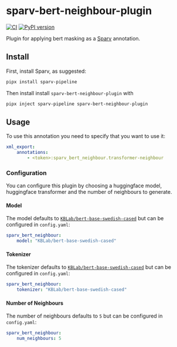 # sparv-bert-neighbour-plugin

[![CI](https://github.com/spraakbanken/sparv-bert-neighbour-plugin/actions/workflows/ci.yml/badge.svg)](https://github.com/spraakbanken/sparv-bert-neighbour-plugin/actions/workflows/ci.yml)
[![PyPI version](https://badge.fury.io/py/sparv-bert-neighbour-plugin.svg)](https://pypi.org/project/sparv-bert-neighbour-plugin)

Plugin for applying bert masking as a [Sparv](https://github.com/spraakbanken/sparv-pipeline) annotation.

## Install

First, install Sparv, as suggested:

```bash
pipx install sparv-pipeline
```

Then install install `sparv-bert-neighbour-plugin` with

```bash
pipx inject sparv-pipeline sparv-bert-neighbour-plugin
```

## Usage

To use this annotation you need to specify that you want to use it:

```yaml
xml_export:
    annotations:
        - <token>:sparv_bert_neighbour.transformer-neighbour
```

### Configuration

You can configure this plugin by choosing a huggingface model, huggingface transformer and the number of neighbours to generate.

#### Model

The model defaults to [`KBLab/bert-base-swedish-cased`](https://huggingface.co/KBLab/bert-base-swedish-cased) but can be configured in `config.yaml`:

```yaml
sparv_bert_neighbour:
    model: "KBLab/bert-base-swedish-cased"
```

#### Tokenizer

The tokenizer defaults to [`KBLab/bert-base-swedish-cased`](https://huggingface.co/KBLab/bert-base-swedish-cased) but can be configured in `config.yaml`:

```yaml
sparv_bert_neighbour:
    tokenizer: "KBLab/bert-base-swedish-cased"
```

#### Number of Neighbours

The number of neighbours defaults to `5` but can be configured in `config.yaml`:

```yaml
sparv_bert_neighbour:
    num_neighbours: 5
```

